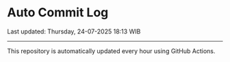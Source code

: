 # Auto Commit Log

Last updated: Thursday, 24-07-2025 18:13 WIB

---

This repository is automatically updated every hour using GitHub Actions.
